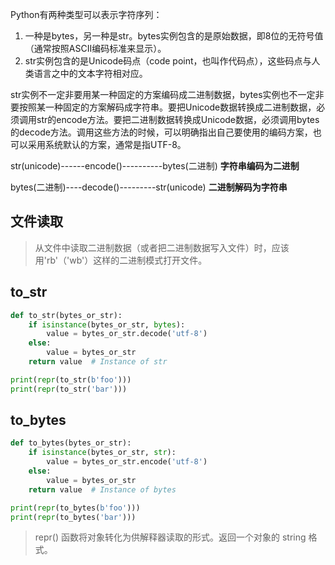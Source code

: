 Python有两种类型可以表示字符序列：

1. 一种是bytes，另一种是str。bytes实例包含的是原始数据，即8位的无符号值（通常按照ASCII编码标准来显示）。
2. str实例包含的是Unicode码点（code point，也叫作代码点），这些码点与人类语言之中的文本字符相对应。

str实例不一定非要用某一种固定的方案编码成二进制数据，bytes实例也不一定非要按照某一种固定的方案解码成字符串。要把Unicode数据转换成二进制数据，必须调用str的encode方法。要把二进制数据转换成Unicode数据，必须调用bytes的decode方法。调用这些方法的时候，可以明确指出自己要使用的编码方案，也可以采用系统默认的方案，通常是指UTF-8。

str(unicode)------encode()----------bytes(二进制)      **字符串编码为二进制**

bytes(二进制)----decode()---------str(unicode)          **二进制解码为字符串**

## 文件读取

> 从文件中读取二进制数据（或者把二进制数据写入文件）时，应该用'rb'（'wb'）这样的二进制模式打开文件。

## to_str

```python
def to_str(bytes_or_str):
    if isinstance(bytes_or_str, bytes):
        value = bytes_or_str.decode('utf-8')
    else:
        value = bytes_or_str
    return value  # Instance of str

print(repr(to_str(b'foo')))
print(repr(to_str('bar')))
```

## to_bytes

```python
def to_bytes(bytes_or_str):
    if isinstance(bytes_or_str, str):
        value = bytes_or_str.encode('utf-8')
    else:
        value = bytes_or_str
    return value  # Instance of bytes

print(repr(to_bytes(b'foo')))
print(repr(to_bytes('bar')))
```

> repr() 函数将对象转化为供解释器读取的形式。返回一个对象的 string 格式。